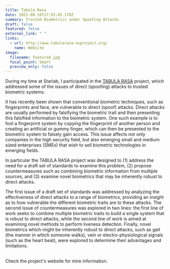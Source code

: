 ```yaml
---
title: Tabula Rasa
date: 2021-08-16T17:55:45.178Z
summary: Trusted Biometrics under Spoofing Attacks
draft: false
featured: false
external_link: " "
links:
  - url: http://www.tabularasa-euproject.org/
    name: Website
image:
  filename: featured.jpg
  focal_point: Smart
  preview_only: false
---
```

During my time at Starlab, I participated in the [TABULA RASA](http://www.tabularasa-euproject.org/) project, which addressed some of the issues of direct (spoofing) attacks to trusted biometric systems.

It has recently been shown that conventional biometric techniques, such as fingerprints and face, are vulnerable to direct (spoof) attacks. Direct attacks are usually performed by falsifying the biometric trait and then presenting this falsified information to the biometric system. One such example is to fool a fingerprint system by copying the fingerprint of another person and creating an artificial or gummy finger, which can then be presented to the biometric system to falsely gain access. This issue affects not only companies in the high security field, but also emerging small and medium sized enterprises (SMEs) that wish to sell biometric technologies in emerging fields.

In particular the TABULA RASA project was designed to (1) address the need for a draft set of standards to examine this problem, (2) propose countermeasures such as combining biometric information from multiple sources, and (3) examine novel biometrics that may be inherently robust to direct attacks.

The first issue of a draft set of standards was addressed by analyzing the effectiveness of direct attacks to a range of biometrics, providing an insight as to how vulnerable the different biometric traits are to these attacks. The second issue of countermeasures was explored in two lines: the first line of work seeks to combine multiple biometric traits to build a single system that is robust to direct attacks, while the second line of work is aimed at examining novel methods to perform liveness detection. Finally, novel biometrics which might be inherently robust to direct attacks, such as gait (the manner in which someone walks), vein or electro-physiological signals (such as the heart beat), were explored to determine their advantages and limitations.

\
Check the project's website for mire information.
